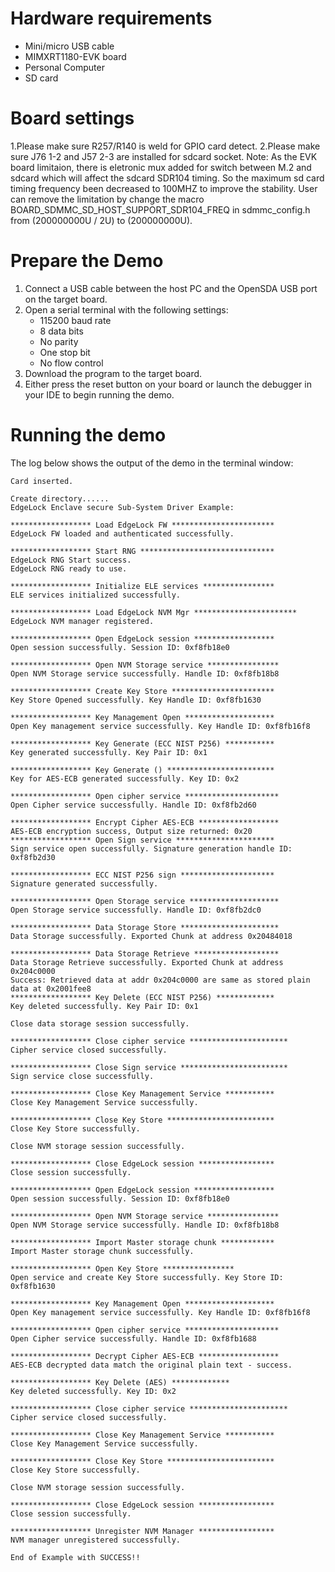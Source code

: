 Hardware requirements
=====================
- Mini/micro USB cable
- MIMXRT1180-EVK board
- Personal Computer
- SD card

Board settings
============
1.Please make sure R257/R140 is weld for GPIO card detect.
2.Please make sure J76 1-2 and J57 2-3 are installed for sdcard socket.
Note:
As the EVK board limitaion, there is eletronic mux added for switch between M.2 and sdcard which will affect the sdcard SDR104 timing.
So the maximum sd card timing frequency been decreased to 100MHZ to improve the stability.
User can remove the limitation by change the macro BOARD_SDMMC_SD_HOST_SUPPORT_SDR104_FREQ in sdmmc_config.h from (200000000U / 2U) to (200000000U).

Prepare the Demo
===============
1.  Connect a USB cable between the host PC and the OpenSDA USB port on the target board. 
2.  Open a serial terminal with the following settings:
    - 115200 baud rate
    - 8 data bits
    - No parity
    - One stop bit
    - No flow control
3.  Download the program to the target board.
4.  Either press the reset button on your board or launch the debugger in your IDE to begin running the demo.

Running the demo
================   
The log below shows the output of the demo in the terminal window:
~~~~~~~~~~~~~~~~~~~~~~~~~~~~~~~~~~~
Card inserted.

Create directory......
EdgeLock Enclave secure Sub-System Driver Example:

****************** Load EdgeLock FW ***********************
EdgeLock FW loaded and authenticated successfully.

****************** Start RNG ******************************
EdgeLock RNG Start success.
EdgeLock RNG ready to use.

****************** Initialize ELE services ****************
ELE services initialized successfully.

****************** Load EdgeLock NVM Mgr ***********************
EdgeLock NVM manager registered.

****************** Open EdgeLock session ******************
Open session successfully. Session ID: 0xf8fb18e0

****************** Open NVM Storage service ****************
Open NVM Storage service successfully. Handle ID: 0xf8fb18b8

****************** Create Key Store ***********************
Key Store Opened successfully. Key Handle ID: 0xf8fb1630

****************** Key Management Open ********************
Open Key management service successfully. Key Handle ID: 0xf8fb16f8

****************** Key Generate (ECC NIST P256) ***********
Key generated successfully. Key Pair ID: 0x1

****************** Key Generate () ************************
Key for AES-ECB generated successfully. Key ID: 0x2

****************** Open cipher service *********************
Open Cipher service successfully. Handle ID: 0xf8fb2d60

****************** Encrypt Cipher AES-ECB ******************
AES-ECB encryption success, Output size returned: 0x20
****************** Open Sign service **********************
Sign service open successfully. Signature generation handle ID: 0xf8fb2d30

****************** ECC NIST P256 sign *********************
Signature generated successfully.

****************** Open Storage service ********************
Open Storage service successfully. Handle ID: 0xf8fb2dc0

****************** Data Storage Store **********************
Data Storage successfully. Exported Chunk at address 0x20484018

****************** Data Storage Retrieve *******************
Data Storage Retrieve successfully. Exported Chunk at address 0x204c0000
Success: Retrieved data at addr 0x204c0000 are same as stored plain data at 0x2001fee8
****************** Key Delete (ECC NIST P256) *************
Key deleted successfully. Key Pair ID: 0x1

Close data storage session successfully.

****************** Close cipher service **********************
Cipher service closed successfully.

****************** Close Sign service ************************
Sign service close successfully.

****************** Close Key Management Service ***********
Close Key Management Service successfully.

****************** Close Key Store ************************
Close Key Store successfully.

Close NVM storage session successfully.

****************** Close EdgeLock session *****************
Close session successfully.

****************** Open EdgeLock session ******************
Open session successfully. Session ID: 0xf8fb18e0

****************** Open NVM Storage service ****************
Open NVM Storage service successfully. Handle ID: 0xf8fb18b8

****************** Import Master storage chunk ************
Import Master storage chunk successfully.

****************** Open Key Store ****************
Open service and create Key Store successfully. Key Store ID: 0xf8fb1630

****************** Key Management Open ********************
Open Key management service successfully. Key Handle ID: 0xf8fb16f8

****************** Open cipher service *********************
Open Cipher service successfully. Handle ID: 0xf8fb1688

****************** Decrypt Cipher AES-ECB ******************
AES-ECB decrypted data match the original plain text - success.

****************** Key Delete (AES) *************
Key deleted successfully. Key ID: 0x2

****************** Close cipher service **********************
Cipher service closed successfully.

****************** Close Key Management Service ***********
Close Key Management Service successfully.

****************** Close Key Store ************************
Close Key Store successfully.

Close NVM storage session successfully.

****************** Close EdgeLock session *****************
Close session successfully.

****************** Unregister NVM Manager *****************
NVM manager unregistered successfully.

End of Example with SUCCESS!!